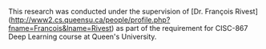 This research was conducted under the supervision of [Dr. François Rivest] (http://www2.cs.queensu.ca/people/profile.php?fname=Francois&lname=Rivest) as part of the requirement for CISC-867 Deep Learning course at Queen's University.

